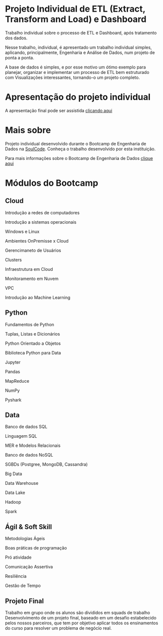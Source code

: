 # Projeto Individual de ETL (Extract, Transform and Load) e Dashboard

Trabalho individual sobre o processo de ETL e Dashboard, após tratamento dos dados.

Nesse trabalho, individual, é apresentado um trabalho individual simples, aplicando, principalmente, Engenharia e Análise de Dados, num projeto de ponta a ponta.

A base de dados é simples, e por esse motivo um ótimo exemplo para planejar, organizar e implementar um processo de ETL bem estruturado com Visualizações interessantes, tornando-o um projeto completo.

# Apresentação do projeto individual

A apresentação final pode ser assistida [clicando aqui](https://drive.google.com/file/d/1Y4jvvTTHxTZqJGsV2v4zUcH4A_bCLGLd/view?usp=sharingg)

# Mais sobre

Projeto individual desenvolvido durante o Bootcamp de Engenharia de Dados na [SoulCode](https://soulcode.com/). Conheça o trabalho desenvolvido por esta instituição.

Para mais informações sobre o Bootcamp de Engenharia de Dados [clique aqui](https://soulcode.com/curso-engenharia-de-dados)

# Módulos do Bootcamp

## Cloud

Introdução a redes de computadores

Introdução a sistemas operacionais

Windows e Linux

Ambientes OnPremisse x Cloud

Gerencimaneto de Usuários

Clusters

Infraestrutura em Cloud

Monitoramento em Nuvem

VPC

Introdução ao Machine Learning

## Python

Fundamentos de Python

Tuplas, Listas e Dicionários

Python Orientado a Objetos

Biblioteca Python para Data

Jupyter

Pandas

MapReduce

NumPy

Pyshark


## Data

Banco de dados SQL

Linguagem SQL

MER e Modelos Relacionais

Banco de dados NoSQL

SGBDs (Postgree, MongoDB, Cassandra)

Big Data

Data Warehouse

Data Lake

Hadoop

Spark


## Ágil & Soft Skill

Metodologias Ágeis

Boas práticas de programação

Pró atividade

Comunicação Assertiva

Resiliência

Gestão de Tempo


## Projeto Final
Trabalho em grupo onde os alunos são divididos em squads de trabalho
Desenvolvimento de um projeto final, baseado em um desafio estabelecido pelos nossos parceiros, que tem por objetivo aplicar todos os ensinamentos do curso para resolver um problema de negócio real.

